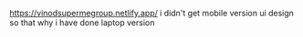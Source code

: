 https://vinodsupermegroup.netlify.app/
i didn't get mobile version ui design so that why i have done laptop version
